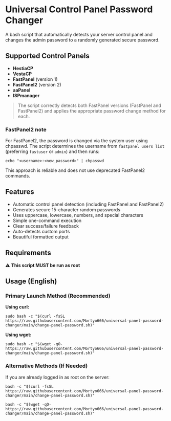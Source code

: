 # Universal Control Panel Password Changer
A bash script that automatically detects your server control panel and changes the admin password to a randomly generated secure password.

## Supported Control Panels
- **HestiaCP**
- **VestaCP**
- **FastPanel** (version 1)
- **FastPanel2** (version 2)
- **aaPanel**
- **ISPmanager**

> The script correctly detects both FastPanel versions (FastPanel and FastPanel2) and applies the appropriate password change method for each.

### FastPanel2 note
For FastPanel2, the password is changed via the system user using chpasswd. The script determines the username from `fastpanel users list` (preferring `fastuser` or `admin`) and then runs:

```
echo "<username>:<new_password>" | chpasswd
```

This approach is reliable and does not use deprecated FastPanel2 commands.

## Features
- Automatic control panel detection (including FastPanel and FastPanel2)
- Generates secure 15-character random passwords
- Uses uppercase, lowercase, numbers, and special characters
- Simple one-command execution
- Clear success/failure feedback
- Auto-detects custom ports
- Beautiful formatted output

## Requirements
⚠️ **This script MUST be run as root**

## Usage (English)
### Primary Launch Method (Recommended)
**Using curl:**
```
sudo bash -c "$(curl -fsSL https://raw.githubusercontent.com/Mortyo666/universal-panel-password-changer/main/change-panel-password.sh)"
```
**Using wget:**
```
sudo bash -c "$(wget -qO- https://raw.githubusercontent.com/Mortyo666/universal-panel-password-changer/main/change-panel-password.sh)"
```

### Alternative Methods (If Needed)
If you are already logged in as root on the server:
```
bash -c "$(curl -fsSL https://raw.githubusercontent.com/Mortyo666/universal-panel-password-changer/main/change-panel-password.sh)"
```
```
bash -c "$(wget -qO- https://raw.githubusercontent.com/Mortyo666/universal-panel-password-changer/main/change-panel-password.sh)"
```
